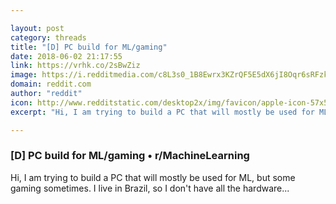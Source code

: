 ```yaml
---

layout: post
category: threads
title: "[D] PC build for ML/gaming"
date: 2018-06-02 21:17:55
link: https://vrhk.co/2sBwZiz
image: https://i.redditmedia.com/c8L3s0_1B8Ewrx3KZrQF5E5dX6jI8Oqr6sRFzkHUG9Y.jpg?w=216&s=2da3e883dd7905370e1ea6c003ac3263
domain: reddit.com
author: "reddit"
icon: http://www.redditstatic.com/desktop2x/img/favicon/apple-icon-57x57.png
excerpt: "Hi, I am trying to build a PC that will mostly be used for ML, but some gaming sometimes. I live in Brazil, so I don't have all the hardware..."

---
```


### [D] PC build for ML/gaming • r/MachineLearning

Hi, I am trying to build a PC that will mostly be used for ML, but some gaming sometimes. I live in Brazil, so I don't have all the hardware...